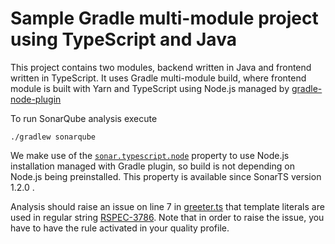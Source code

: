 # Sample Gradle multi-module project using TypeScript and Java 

This project contains two modules, backend written in Java and 
frontend written in TypeScript. It uses Gradle multi-module build, where
frontend module is built with Yarn and TypeScript using Node.js managed by [gradle-node-plugin](https://github.com/srs/gradle-node-plugin)

To run SonarQube analysis execute
```
./gradlew sonarqube 
```

We make use of the [`sonar.typescript.node`](https://github.com/SonarSource/SonarTS-example/blob/gradle-multimodule/example2/ts-frontend/build.gradle#L15) 
property to use Node.js installation managed with Gradle plugin, so build is not depending on Node.js being preinstalled.
This property is available since SonarTS version 1.2.0 .
 
Analysis should raise an issue on line 7 in [greeter.ts](https://github.com/SonarSource/SonarTS-example/blob/gradle-multimodule/example2/ts-frontend/greeter.ts#L7)
that template literals are used in regular string [RSPEC-3786](https://rules.sonarsource.com/typescript/RSPEC-3786).
Note that in order to raise the issue, you have to have the rule activated in your quality profile. 
